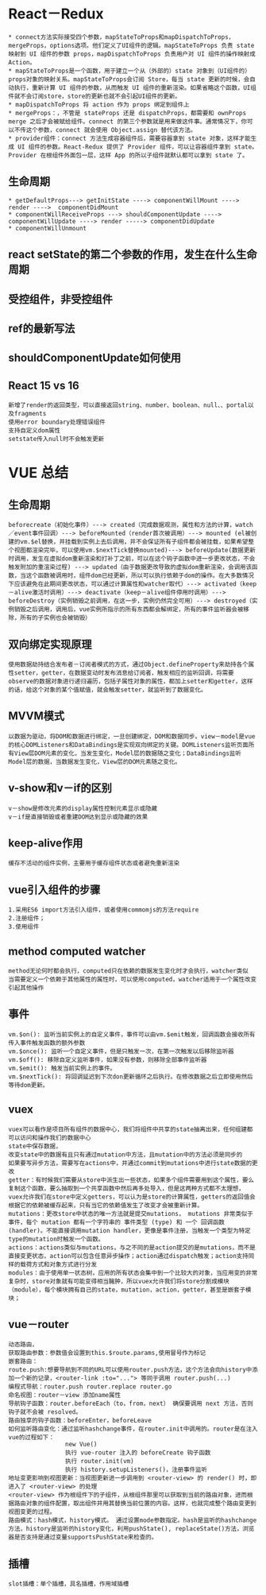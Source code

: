 # React－Redux
    * connect方法实际接受四个参数，mapStateToProps和mapDispatchToProps，mergeProps，options选项。他们定义了UI组件的逻辑。mapStateToProps 负责 state 映射到 UI 组件的参数 props，mapDispatchToProps 负责用户对 UI 组件的操作映射成 Action。
    * mapStateToProps是一个函数，用于建立一个从（外部的）state 对象到（UI组件的）props对象的映射关系。mapStateToProps会订阅 Store，每当 state 更新的时候，会自动执行，重新计算 UI 组件的参数，从而触发 UI 组件的重新渲染。如果省略这个函数，UI组件就不会订阅store，store的更新也就不会引起UI组件的更新。
    * mapDispatchToProps 将 action 作为 props 绑定到组件上
    * mergeProps：，不管是 stateProps 还是 dispatchProps，都需要和 ownProps merge 之后才会被赋给组件。connect 的第三个参数就是用来做这件事。通常情况下，你可以不传这个参数，connect 就会使用 Object.assign 替代该方法。
    * provider组件：connect 方法生成容器组件后，需要容器拿到 state 对象，这样才能生成 UI 组件的参数。React-Redux 提供了 Provider 组件，可以让容器组件拿到 state。Provider 在根组件外面包一层，这样 App 的所以子组件就默认都可以拿到 state 了。
## 生命周期
    * getDefaultProps---> getInitState ----> componentWillMount ----> render ---->  componentDidMount
    * componentWillReceiveProps ---> shouldComponentUpdate ----> componentWillUpdate ----> render -----> componentDidUpdate
    * componentWillUnmount

## react setState的第二个参数的作用，发生在什么生命周期

## 受控组件，非受控组件

## ref的最新写法

## shouldComponentUpdate如何使用

## React 15 vs 16
    新增了render的返回类型，可以直接返回string、number、boolean、null、、portal以及fragments
    使用error boundary处理错误组件
    支持自定义dom属性
    setstate传入null时不会触发更新
# VUE 总结

## 生命周期
    beforecreate（初始化事件）---> created（完成数据观测，属性和方法的计算，watch／event事件回调）---> beforeMounted（render首次被调用）---> mounted (el被创建的vm.$el替换，并挂载到实例上去后调用，并不会保证所有子组件都会被挂载，如果希望整个视图都渲染完毕，可以使用vm.$nextTick替换mounted)---> beforeUpdate(数据更新时调用，发生在虚拟dom重新渲染和打补丁之前，可以在这个钩子函数中进一步更改状态，不会触发附加的重渲染过程) ---> updated（由于数据更改导致的虚拟dom重新渲染，会调用该函数，当这个函数被调用时，组件dom已经更新，所以可以执行依赖于dom的操作。在大多数情况下应该避免在此期间更改状态，可以通过计算属性和watcher取代）---> activated（keep－alive激活时调用）---> deactivate（keep－alive组件停用时调用）---> beforeDestroy（实例销毁之前调用，在这一步，实例仍然完全可用）---> destroyed（实例销毁之后调用，调用后，vue实例所指示的所有东西都会解绑定，所有的事件监听器会被移除，所有的子实例也会被销毁）
## 双向绑定实现原理
    使用数据劫持结合发布者－订阅者模式的方式，通过Object.defineProperty来劫持各个属性setter，getter，在数据变动时发布消息给订阅者，触发相应的监听回调，将需要observe的数据对象进行递归遍历，包括子属性对象的属性，都加上setter和getter，这样的话，给这个对象的某个值赋值，就会触发setter，就监听到了数据变化。
## MVVM模式
    以数据为驱动，将DOM和数据进行绑定，一旦创建绑定，DOM和数据同步。view－model是vue的核心DOMListeners和DataBindings是实现双向绑定的关键。DOMListeners监听页面所有View层DOM元素的变化，当发生变化，Model层的数据随之变化；DataBindings监听Model层的数据，当数据发生变化，View层的DOM元素随之变化。
## v-show和v－if的区别
    v－show是修改元素的display属性控制元素显示或隐藏
    v－if是直接销毁或者重建DOM达到显示或隐藏的效果

## keep-alive作用
    缓存不活动的组件实例，主要用于缓存组件状态或者避免重新渲染

## vue引入组件的步骤
    1.采用ES6 import方法引入组件，或者使用commomjs的方法require
    2.注册组件；
    3.使用组件

## method computed watcher
    method无论何时都会执行，computed只在依赖的数据发生变化时才会执行，watcher类似
    当需要定义一个依赖于其他属性的属性时，可以使用computed，watcher适用于一个属性改变引起其他操作

## 事件
    vm.$on(): 监听当前实例上的自定义事件，事件可以由vm.$emit触发，回调函数会接收所有传入事件触发函数的额外参数
    vm.$once(): 监听一个自定义事件，但是只触发一次，在第一次触发以后移除监听器
    vm.$off(): 移除自定义监听事件，如果没有参数，则移除全部事件监听器
    vm.$emit(): 触发当前实例上的事件。
    vm.$nextTick(): 将回调延迟到下次don更新循环之后执行。在修改数据之后立即使用然后等待dom更新。
## vuex
    vuex可以看作是项目所有组件的数据中心，我们将组件中共享的state抽离出来，任何组建都可以访问和操作我们的数据中心
    state中保存数据，
    改变state中的数据有且只有通过mutation中方法，且mutation中的方法必须是同步的
    如果要写异步方法，需要写在actions中，并通过commit到mutations中进行state数据的更改
    getter：有时候我们需要从store中派生出一些状态，如果多个组件需要用到这个属性，要么复制这个函数，要么抽取到一个共享函数中然后再多处导入，但是这两种方式都不太理想，vuex允许我们在store中定义getters，可以认为是store的计算属性，getters的返回值会根据它的依赖被缓存起来，只有当它的依赖值发生了改变才会被重新计算。
    mutations：更改store中状态的唯一方法就是提交mutations， mutations 非常类似于事件，每个 mutation 都有一个字符串的 事件类型 (type) 和 一个 回调函数 (handler)。不能直接调用mutation handler，更像是事件注册，当触发一个类型为特定type的mutation时触发一个函数。
    actions：actions类似与mutations，与之不同的是action提交的是mutations，而不是直接变更状态，action可以包含任意异步操作；action通过dispatch触发；action支持同样的载荷方式和对象方式进行分发
    modules：由于使用单一状态树，应用的所有状态会集中到一个比较大的对象，当应用变的非常复杂时，store对象就有可能变得相当臃肿，所以vuex允许我们将store分割成模块（module），每个模块拥有自己的state，mutation，action，getter，甚至是嵌套子模块；
## vue－router
    动态路由，
    获取路由参数：参数值会设置到this.$route.params,使用冒号作为标记
    嵌套路由：
    route.push:想要导航到不同的URL可以使用router.push方法，这个方法会向history中添加一个新的记录，<router-link :to="..."> 等同于调用 router.push(...)
    编程式导航：router.push router.replace router.go
    命名视图：router－view 添加name属性
    导航钩子函数：router.beforeEach（to，from，next） 确保要调用 next 方法，否则钩子就不会被 resolved。
    路由独享的钩子函数：beforeEnter，beforeLeave
    如何监听路由变化：通过监听hashchange事件，在router.init中调用的。router是在注入vue的过程如下：
                    new Vue()
                    执行 vue-router 注入的 beforeCreate 钩子函数
                    执行 router.init(vm)
                    执行 history.setupListeners()，注册事件监听
    地址变更影响到视图更新：当视图更新进一步调用到 <router-view> 的 render() 时，即进入了 <router-view> 的处理
    <router-view> 作为根组件下的子组件，从根组件那里可以获取到当前的路由对象，进而根据路由对象的组件配置，取出组件并用其替换当前位置的内容。这样，也就完成整个路由变更到视图变更的过程。
    路由模式：hash模式，history模式。 通过设置mode参数指定。hash是监听的hashchange方法，history是监听的history变化，利用pushState(), replaceState()方法，浏览器是否支持是通过变量supportsPushState来检查的。
## 插槽
    slot插槽：单个插槽，具名插槽，作用域插槽